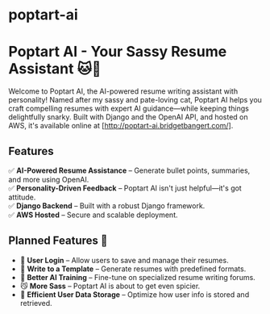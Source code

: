 # poptart-ai

# Poptart AI - Your Sassy Resume Assistant 🐱💼  

Welcome to Poptart AI, the AI-powered resume writing assistant with personality! Named after my sassy and pate-loving cat, Poptart AI helps you craft compelling resumes with expert AI guidance—while keeping things delightfully snarky. Built with Django and the OpenAI API, and hosted on AWS, it's available online at [http://poptart-ai.bridgetbangert.com/].

## Features  
✅ **AI-Powered Resume Assistance** – Generate bullet points, summaries, and more using OpenAI.  
✅ **Personality-Driven Feedback** – Poptart AI isn't just helpful—it's got attitude.  
✅ **Django Backend** – Built with a robust Django framework.  
✅ **AWS Hosted** – Secure and scalable deployment.  

## Planned Features 🚀  
- 🔐 **User Login** – Allow users to save and manage their resumes.  
- 📄 **Write to a Template** – Generate resumes with predefined formats.  
- 🧠 **Better AI Training** – Fine-tune on specialized resume writing forums.  
- 😼 **More Sass** – Poptart AI is about to get even spicier.  
- 💾 **Efficient User Data Storage** – Optimize how user info is stored and retrieved.  
